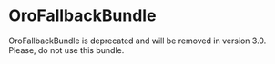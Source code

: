 # OroFallbackBundle

OroFallbackBundle is deprecated and will be removed in version 3.0. Please, do not use this bundle.
